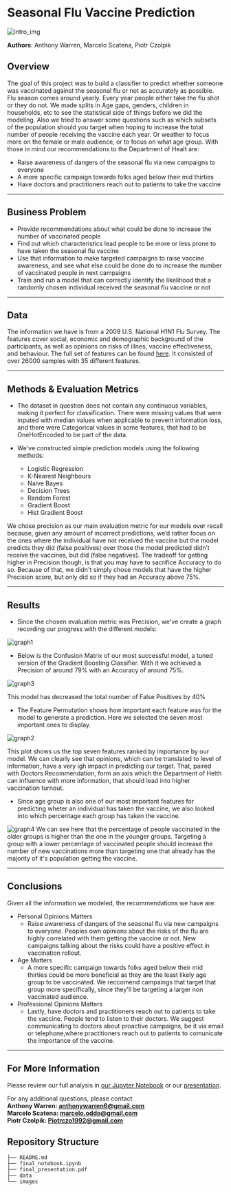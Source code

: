# Seasonal Flu Vaccine Prediction

![intro_img](./Images/DHandHS2.png)

**Authors**: Anthony Warren, Marcelo Scatena, Piotr Czolpik

## Overview

The goal of this project was to build a classifier to predict whether someone was vaccinated against the seasonal flu or not as accurately as possible. Flu season comes around yearly. Every year people either take the flu shot or they do not. We made splits in Age gaps, genders, children in households, etc to see the statistical side of things before we did the modeling. Also we tried to answer some questions such as which subsets of the population should you target when hoping to increase the total number of people receiving the vaccine each year. Or weather to focus more on the female or male audience, or to focus on what age group. With those in mind our recommendations to the Department of Healt are:

* Raise awareness of dangers of the seasonal flu via new campaigns to everyone
* A more specific campaign towards folks aged below their mid thirties
* Have doctors and practitioners reach out to patients to take the vaccine
***

## Business Problem

* Provide recommendations about what could be done to increase the number of vaccinated people
* Find out which characteristics lead people to be more or less prone to have taken the seasonal flu vaccine 
* Use that information to make targeted campaigns to raise vaccine awareness, and see what else could be done do to increase the number of vaccinated people in next campaigns
* Train and run a model that can correctly identify the likelihood that a randomly chosen individual received the seasonal flu vaccine or not
***

## Data

The information we have is from a 2009 U.S. National H1N1 Flu Survey. The features cover social, economic and demographic background of the participants, as well as opinions on risks of illnes, vaccine effectiveness, and behaviour. The full set of features can be found [here](https://www.drivendata.org/competitions/66/flu-shot-learning/page/211/). It consisted of over 26000 samples with 35 different features.
***

## Methods & Evaluation Metrics
 
 * The dataset in question does not contain any continuous variables, making it perfect for classification. There were missing values that were inputed with median values when applicable to prevent information loss, and there were Categorical values in some features, that had to be OneHotEncoded to be part of the data.

* We've constructed simple prediction models using the following methods:
  - Logistic Regression
  - K-Nearest Neighbours
  - Naive Bayes
  - Decision Trees
  - Random Forest
  - Gradient Boost
  - Hist Gradient Boost

We chose precision as our main evaluation metric for our models over recall because, given any amount of incorrect predictions, we’d rather focus on the ones where the individual have not received the vaccine but the model predicts they did (false positives) over those the model predicted didn’t receive the vaccines, but did (false negatives).
The tradeoff for getting higher in Precision though, is that you may have to sacrifice Accuracy to do so. Because of that, we didn't simply chose models that have the higher Precision score, but only did so if they had an Accuracy above 75%.

***

## Results

* Since the chosen evaluation metric was Precision, we've create a graph recording our progress with the different models:

![graph1](./Images/Skyler_graph.png)

* Below is the Confusion Matrix of our most successful model, a tuned  version of the Gradient Boosting Classifier. With it we achieved a Precision of around 79% with an Accuracy of around 75%.

![graph3](./Images/GBC_cm.JPG)

This model has decreased the total number of False Positives by 40%

* The Feature Permutation shows how important each feature was for the model to generate a prediction. Here we selected the seven most important ones to display.

![graph2](./Images/Permutation_Importances2.png)

This plot shows us the top seven features ranked by importance by our model. We can clearly see that opinions, which can be translated to level of information, have a very igh impact in predicting our target. That, paired with Doctors Recommendation, form an axis which the Department of Helth can influence with more information, that should lead into higher vaccination turnout.

* Since age group is also one of our most important features for predicting wheter an individual has taken the vaccine, we also looked into which percentage each group has taken the vaccine.

![graph4](./Images/Age_group.png)
We can see here that the percentage of people vaccinated in the older groups is higher than the one in the younger groups. Targeting a group with a lower percentage of vaccinated people should increase the number of new vaccinations more than targeting one that already has the majority of it's population getting the vaccine.

***

## Conclusions

Given all the information we modeled, the recommendations we have are:

* Personal Opinions Matters
  - Raise awareness of dangers of the seasonal flu via new campaigns to everyone. Peoples own opinions about the risks of the flu are highly correlated with them getting the vaccine or not. New campaigns talking about the risks could have a positive effect in vaccination rollout.
* Age Matters
  - A more specific campaign towards folks aged below their mid thirties could be more beneficial as they are the least likely age group to be vaccinated. We reccomend campaings that target that group more specifically, since they'll be targeting a larger non vaccinated audience.
* Professional Opinions Matters
  - Lastly, have doctors and practitioners reach out to patients to take the vaccine. People tend to listen to their doctors. We suggest communicating to doctors about proactive campaigns, be it via email or telephone,where practitioners reach out to patients to comunicate the importance of the vaccine.
***
## For More Information

Please review our full analysis in [our Jupyter Notebook](./final_notebook.ipynb) or our [presentation](./final_presentation.pdf).

For any additional questions, please contact<br />
**Anthony Warren: anthonywarren6@gmail.com**<br />
**Marcelo Scatena: marcelo.oddo@gmail.com**<br />
**Piotr Czolpik: Piotrczo1992@gmail.com**<br />

## Repository Structure

```
├── README.md                           
├── final_notebook.ipynb   
├── final_presentation.pdf         
├── data                                
└── images                              
```
